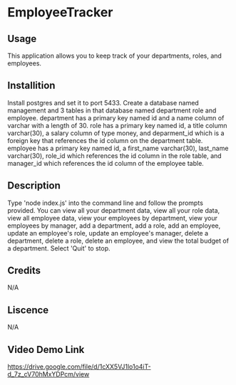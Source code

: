 # EmployeeTracker

## Usage
This application allows you to keep track of your departments, roles, and employees.

## Installition
Install postgres and set it to port 5433. Create a database named management and 3 tables in that database named department role and employee. department has a primary key named id and a name column of varchar with a length of 30. role has a primary key named id, a title column varchar(30), a salary column of type money, and deparment_id which is a foreign key that references the id column on the department table. employee has a primary key named id, a first_name varchar(30), last_name varchar(30), role_id which references the id column in the role table, and manager_id which references the id column of the employee table.

## Description
Type 'node index.js' into the command line and follow the prompts provided. You can view all your department data, view all your role data, view all employee data, view your employees by department, view your employees by manager, add a department, add a role, add an employee, update an employee's role, update an employee's manager, delete a department, delete a role, delete an employee, and view the total budget of a department. Select 'Quit' to stop.

## Credits
N/A

## Liscence
N/A

## Video Demo Link
https://drive.google.com/file/d/1cXX5VJ1lo1o4iT-d_7z_cV70hMxYDPcm/view